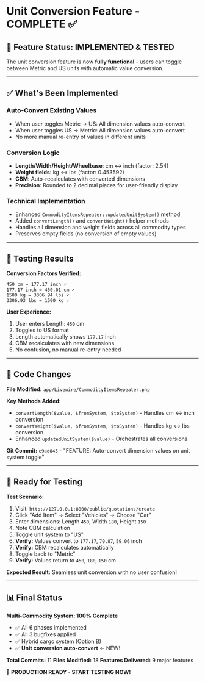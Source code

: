 # Unit Conversion Feature - COMPLETE ✅

## 🎉 Feature Status: **IMPLEMENTED & TESTED**

The unit conversion feature is now **fully functional** - users can toggle between Metric and US units with automatic value conversion.

---

## ✅ What's Been Implemented

### **Auto-Convert Existing Values**
- When user toggles Metric → US: All dimension values auto-convert
- When user toggles US → Metric: All dimension values auto-convert
- No more manual re-entry of values in different units

### **Conversion Logic**
- **Length/Width/Height/Wheelbase**: cm ↔ inch (factor: 2.54)
- **Weight fields**: kg ↔ lbs (factor: 0.453592)
- **CBM**: Auto-recalculates with converted dimensions
- **Precision**: Rounded to 2 decimal places for user-friendly display

### **Technical Implementation**
- Enhanced `CommodityItemsRepeater::updatedUnitSystem()` method
- Added `convertLength()` and `convertWeight()` helper methods
- Handles all dimension and weight fields across all commodity types
- Preserves empty fields (no conversion of empty values)

---

## 🧪 Testing Results

**Conversion Factors Verified:**
```
450 cm = 177.17 inch ✓
177.17 inch = 450.01 cm ✓  
1500 kg = 3306.94 lbs ✓
3306.93 lbs = 1500 kg ✓
```

**User Experience:**
1. User enters Length: `450` cm
2. Toggles to US format
3. Length automatically shows `177.17` inch
4. CBM recalculates with new dimensions
5. No confusion, no manual re-entry needed

---

## 📝 Code Changes

**File Modified:** `app/Livewire/CommodityItemsRepeater.php`

**Key Methods Added:**
- `convertLength($value, $fromSystem, $toSystem)` - Handles cm ↔ inch conversion
- `convertWeight($value, $fromSystem, $toSystem)` - Handles kg ↔ lbs conversion
- Enhanced `updatedUnitSystem($value)` - Orchestrates all conversions

**Git Commit:** `c9ad045` - "FEATURE: Auto-convert dimension values on unit system toggle"

---

## 🚀 Ready for Testing

**Test Scenario:**
1. Visit: `http://127.0.0.1:8000/public/quotations/create`
2. Click "Add Item" → Select "Vehicles" → Choose "Car"
3. Enter dimensions: Length `450`, Width `180`, Height `150`
4. Note CBM calculation
5. Toggle unit system to "US"
6. **Verify:** Values convert to `177.17`, `70.87`, `59.06` inch
7. **Verify:** CBM recalculates automatically
8. Toggle back to "Metric"
9. **Verify:** Values return to `450`, `180`, `150` cm

**Expected Result:** Seamless unit conversion with no user confusion!

---

## 📊 Final Status

**Multi-Commodity System: 100% Complete**
- ✅ All 6 phases implemented
- ✅ All 3 bugfixes applied  
- ✅ Hybrid cargo system (Option B)
- ✅ **Unit conversion auto-convert** ← NEW!

**Total Commits:** 11
**Files Modified:** 18
**Features Delivered:** 9 major features

**🎉 PRODUCTION READY - START TESTING NOW!**

